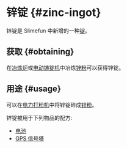 # 锌锭 {#zinc-ingot}

锌锭是 Slimefun 中新增的一种[锭](/Ingots)。  

## 获取 {#obtaining}

在[冶炼炉](/Smeltery)或[电动铸锭机](/Electric-Ingot-Factory)中冶炼[锌粉](/Zinc-Dust)可以获得锌锭。

## 用途 {#usage}

可以在[电力打粉机](/Electric-Ingot-Pulverizer)中将锌锭碎成[锌粉](/Zinc-Dust)。

锌锭被用于下列物品的配方:

* [电池](https://github.com/Slimefun/Slimefun4/wiki/Battery)
* [GPS 信号塔](https://github.com/Slimefun/Slimefun4/wiki/GPS-Teleporter-Pylon)
